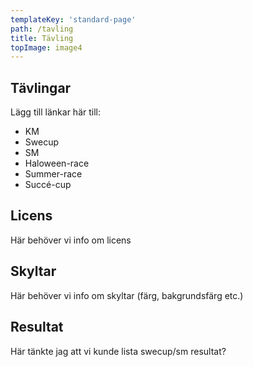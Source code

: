 ```yaml
---
templateKey: 'standard-page'
path: /tavling
title: Tävling
topImage: image4
---
```



## Tävlingar
Lägg till länkar här till:
* KM
* Swecup
* SM
* Haloween-race
* Summer-race
* Succé-cup

<!--![tavling](/img/tavling.jpg)-->
<!-- <img src="img/tavling.jpg" width="100" height="100" /> -->
## Licens
Här behöver vi info om licens
## Skyltar
Här behöver vi info om skyltar (färg, bakgrundsfärg etc.)

## Resultat
Här tänkte jag att vi kunde lista swecup/sm resultat?
